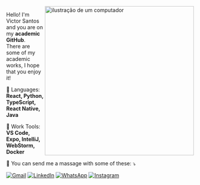 <img src="https://github.com/user-attachments/assets/e745f5bd-7e01-42ee-9e16-553e9db3c954" alt="ilustração de um computador" min-width="400px" max-width="400px" width="400px" align="right">


<p align="left"> 
  Hello! I'm Victor Santos and you are on my <strong>academic GitHub</strong>.<br>
  There are some of my academic works, I hope that you enjoy it!
</p>

<p align="left">

  🦄 Languages: **React, Python, TypeScript, React Native, Java**
</p>

<p align="left">
  
  💼 Work Tools: **VS Code, Expo, IntelliJ, WebStorm, Docker**
</p>

<p align="left">
  
  💌 You can send me a massage with some of these: ⤵️
</p>


<p align="left">
  <a href="https://mail.google.com/mail/?view=cm&to=victor@gmail.com" title="Gmail" target="_blank" rel="noopener noreferrer">
  <img src="https://img.shields.io/badge/-Gmail-FF0000?style=flat-square&labelColor=FF0000&logo=gmail&logoColor=white&link=https://mail.google.com/mail/?view=cm&to=victor@gmail.com" alt="Gmail"/></a>
  <a href="https://www.linkedin.com/in/victor-santos-01242007111203200607/" title="LinkedIn" target="_blank" rel="noopener noreferrer">
  <img src="https://img.shields.io/badge/-Linkedin-0e76a8?style=flat-square&logo=Linkedin&logoColor=white&link=https://www.linkedin.com/in/victor-santos-01242007111203200607/" alt="LinkedIn"/></a>
  <a href="https://wa.me/5581993190503" title="WhatsApp" target="_blank" rel="noopener noreferrer">
  <img src="https://img.shields.io/badge/-WhatsApp-25d366?style=flat-square&labelColor=25d366&logo=whatsapp&logoColor=white&link=https://wa.me/5581993190503" alt="WhatsApp"/></a>
  <a href="https://www.instagram.com/vituisdev/" title="Instagram" target="_blank" rel="noopener noreferrer">
  <img src="https://img.shields.io/badge/-Instagram-DF0174?style=flat-square&labelColor=DF0174&logo=instagram&logoColor=white&link=https://www.instagram.com/vituisdev/" alt="Instagram"/></a>
</p>
